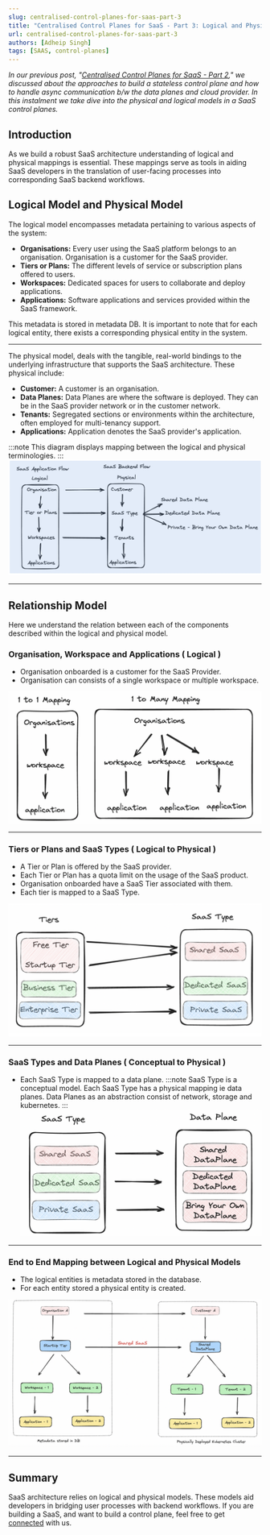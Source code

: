 ```yaml
---
slug: centralised-control-planes-for-saas-part-3
title: "Centralised Control Planes for SaaS - Part 3: Logical and Physical Models"
url: centralised-control-planes-for-saas-part-3
authors: [Adheip Singh]
tags: [SAAS, control-planes]
---
```


*In our previous post, "[Centralised Control Planes for SaaS - Part 2](https://www.baaz.dev/blog/centralised-control-planes-for-saas-infra-part-2)," we discussed about the approaches to build a stateless control plane and how to handle async communication b/w the data planes and cloud provider. In this instalment we take dive into the physical and logical models in a SaaS control planes.*

## Introduction

As we build a robust SaaS architecture understanding of logical and physical mappings is essential. These mappings serve as tools in aiding SaaS developers in the translation of user-facing processes into corresponding SaaS backend workflows.

## Logical Model and Physical Model

The logical model encompasses metadata pertaining to various aspects of the system:

- **Organisations:** Every user using the SaaS platform belongs to an organisation. Organisation is a customer for the SaaS provider.
- **Tiers or Plans:** The different levels of service or subscription plans offered to users.     
- **Workspaces:** Dedicated spaces for users to collaborate and deploy applications.            
- **Applications:** Software applications and services provided within the SaaS framework.


This metadata is stored in metadata DB. It is important to note that for each logical entity, there exists a corresponding physical entity in the system.

-------------------------------------------------------------------------------------------


The physical model, deals with the tangible, real-world bindings to the underlying infrastructure that supports the SaaS architecture. These physical include:

- **Customer:** A customer is an organisation.
- **Data Planes:** Data Planes are where the software is deployed. They can be in the SaaS provider network or in the customer network.
- **Tenants:** Segregated sections or environments within the architecture, often employed for multi-tenancy support.
- **Applications:** Application denotes the SaaS provider's application.

:::note
This diagram displays mapping between the logical and physical terminologies.
:::
![image](../../static/img/LogicalPhysical.png)

-------------------------------------------------------------------------------------------

## Relationship Model

Here we understand the relation between each of the components described within the logical and physical model.

###  Organisation, Workspace and Applications ( Logical )

- Organisation onboarded is a customer for the SaaS Provider.
- Organisation can consists of a single workspace or multiple workspace.

![image](../../static/img/orgwsapp.png)

-------------------------------------------------------------------------------------------

### Tiers or Plans and SaaS Types ( Logical to Physical )

- A Tier or Plan is offered by the SaaS provider.
- Each Tier or Plan has a quota limit on the usage of the SaaS product.
- Organisation onboarded have a SaaS Tier associated with them.
- Each tier is mapped to a SaaS Type.

![image](../../static/img/tiersaas.png)

-------------------------------------------------------------------------------------------

### SaaS Types and Data Planes ( Conceptual to Physical )

- Each SaaS Type is mapped to a data plane.
:::note
SaaS Type is a conceptual model. Each SaaS Type has a physical mapping ie data planes. Data Planes as an abstraction consist of network, storage and kubernetes.
:::
![image](../../static/img/saasdp.png)

-------------------------------------------------------------------------------------------

### End to End Mapping between Logical and Physical Models

- The logical entities is metadata stored in the database.
- For each entity stored a physical entity is created. 

![image](../../static/img/e2eflow.png)

-------------------------------------------------------------------------------------------

## Summary

SaaS architecture relies on logical and physical models. These models aid developers in bridging user processes with backend workflows.
If you are building a SaaS, and want to build a control plane, feel free to get [connected](https://cal.com/baazhq) with us.
